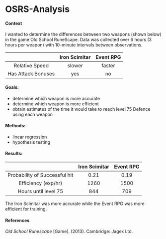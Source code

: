 # OSRS-Analysis
#### Context
I wanted to determine the differences between two weapons (shown below) in the game Old School RuneScape.
Data was collected over 6 hours (3 hours per weapon) with 10-minute intervals between observations.

|                    | Iron Scimitar | Event RPG |
|        :-:         |      :-:      |    :-:    |
|   Relative Speed   |     slower    |   faster  |
| Has Attack Bonuses |      yes      |     no    |

#### Goals:
- determine which weapon is more accurate
- determine which weapon is more efficient
- obtain estimates of the time it would take to reach level 75 Defence using each weapon

#### Methods:
- linear regression
- hypothesis testing

#### Results:

|                               | Iron Scimitar | Event RPG |
|            :-:                |      :-:      |    :-:    |
| Probability of Successful hit |     0.21      |   0.19    |
|      Efficiency (exp/hr)      |     1260      |   1500    |
|     Hours until level 75      |      844      |    709    |

The Iron Scimitar was more accurate while the Event RPG was more efficient for training.

#### References
*Old School Runescape* [Game]. (2013). Cambridge: Jagex Ltd.
